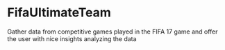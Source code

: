 # FifaUltimateTeam
Gather data from competitive games played in the FIFA 17 game and offer the user with nice insights analyzing the data
